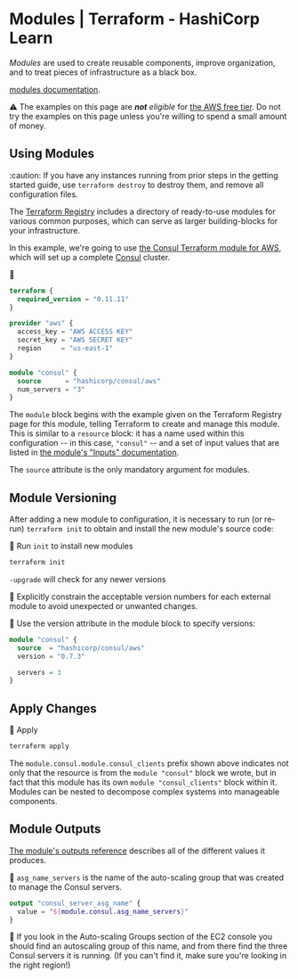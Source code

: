 # Modules | Terraform - HashiCorp Learn

_Modules_ are used to create reusable components, improve organization, and to
treat pieces of infrastructure as a black box.

[modules documentation](https://www.terraform.io/docs/modules/index.html).

:warning: The examples on this page are _**not** eligible_ for [the AWS free
tier](https://aws.amazon.com/free/). Do not try the examples on this page
unless you're willing to spend a small amount of money.

## Using Modules

:caution: If you have any instances running from prior steps in the getting
started guide, use `terraform destroy` to destroy them, and remove all
configuration files.

The [Terraform Registry](https://registry.terraform.io/) includes a directory
of ready-to-use modules for various common purposes, which can serve as larger
building-blocks for your infrastructure.

In this example, we're going to use [the Consul Terraform module for
AWS](https://registry.terraform.io/modules/hashicorp/consul/aws), which will
set up a complete [Consul](https://www.consul.io/) cluster. 

:ship: 
```terraform
terraform {
  required_version = "0.11.11"
}

provider "aws" {
  access_key = "AWS ACCESS KEY"
  secret_key = "AWS SECRET KEY"
  region     = "us-east-1"
}

module "consul" {
  source      = "hashicorp/consul/aws"
  num_servers = "3"
}
```

The `module` block begins with the example given on the Terraform Registry page
for this module, telling Terraform to create and manage this module. This is
similar to a `resource` block: it has a name used within this configuration --
in this case, `"consul"` -- and a set of input values that are listed in [the
module's "Inputs"
documentation](https://registry.terraform.io/modules/hashicorp/consul/aws?tab=inputs).


The `source` attribute is the only mandatory argument for modules. 

## Module Versioning

After adding a new module to configuration, it is necessary to run (or re-run)
`terraform init` to obtain and install the new module's source code:

:ship: Run `init` to install new modules
```bash
terraform init
```

`-upgrade` will check for any newer versions 

:flashlight: Explicitly constrain the acceptable version numbers for each
external module to avoid unexpected or unwanted changes.

:ship: Use the version attribute in the module block to specify versions:
```terraform
module "consul" {
  source  = "hashicorp/consul/aws"
  version = "0.7.3"

  servers = 3
}
```

## Apply Changes

:ship: Apply
```bash
terraform apply
```

The `module.consul.module.consul_clients` prefix shown above indicates not only
that the resource is from the `module "consul"` block we wrote, but in fact
that this module has its own `module "consul_clients"` block within it. Modules
can be nested to decompose complex systems into manageable components.

## Module Outputs

[The module's outputs
reference](https://registry.terraform.io/modules/hashicorp/consul/aws?tab=outputs)
describes all of the different values it produces. 

:ship: `asg_name_servers` is the name of the auto-scaling group that was
created to manage the Consul servers.
```terraform
output "consul_server_asg_name" {
  value = "${module.consul.asg_name_servers}"
}
```
    
:flashlight: If you look in the Auto-scaling Groups section of the EC2 console
you should find an autoscaling group of this name, and from there find the
three Consul servers it is running. (If you can't find it, make sure you're
looking in the right region!)

